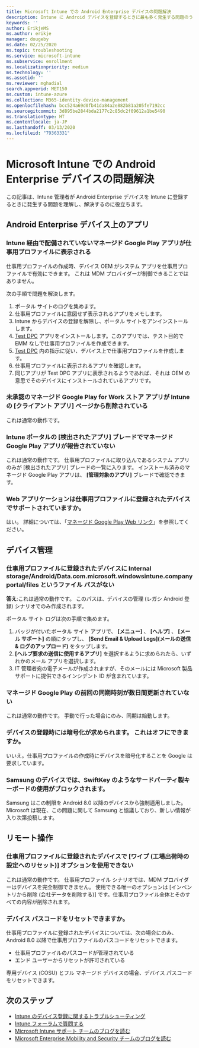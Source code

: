 ```yaml
---
title: Microsoft Intune での Android Enterprise デバイスの問題解決
description: Intune に Android デバイスを登録するときに最も多く発生する問題のうち、一部の問題の解決方法を提案します。
keywords: ''
author: ErikjeMS
ms.author: erikje
manager: dougeby
ms.date: 02/25/2020
ms.topic: troubleshooting
ms.service: microsoft-intune
ms.subservice: enrollment
ms.localizationpriority: medium
ms.technology: ''
ms.assetid: ''
ms.reviewer: mghadial
search.appverid: MET150
ms.custom: intune-azure
ms.collection: M365-identity-device-management
ms.openlocfilehash: bcc524a69d0fb41da84a2e882b81a205fe7192cc
ms.sourcegitcommit: 3d895be2844bda2177c2c85dc2f09612a1be5490
ms.translationtype: HT
ms.contentlocale: ja-JP
ms.lasthandoff: 03/13/2020
ms.locfileid: "79363331"
---
```

# <a name="troubleshoot-android-enterprise-device-problems-in-microsoft-intune"></a>Microsoft Intune での Android Enterprise デバイスの問題解決

この記事は、Intune 管理者が Android Enterprise デバイスを Intune に登録するときに発生する問題を理解し、解決するのに役立ちます。

## <a name="apps-on-android-enterprise-devices"></a>Android Enterprise デバイス上のアプリ

### <a name="managed-google-play-apps-that-arent-deployed-through-intune-are-displayed-in-the-work-profile"></a>Intune 経由で配備されていないマネージド Google Play アプリが仕事用プロファイルに表示される
仕事用プロファイルの作成時、デバイス OEM がシステム アプリを仕事用プロファイルで有効にできます。 これは MDM プロバイダーが制御できることではありません。

次の手順で問題を解決します。

  1. ポータル サイトのログを集めます。
  2. 仕事用プロファイルに意図せず表示されるアプリをメモします。
  3. Intune からデバイスの登録を解除し、ポータル サイトをアンインストールします。
  4. [Test DPC](https://play.google.com/store/apps/details?id=com.afwsamples.testdpc) アプリをインストールします。このアプリでは、テスト目的で EMM なしで仕事用プロファイルを作成できます。
  5. [Test DPC](https://play.google.com/store/apps/details?id=com.afwsamples.testdpc) 内の指示に従い、デバイス上で仕事用プロファイルを作成します。
  6. 仕事用プロファイルに表示されるアプリを確認します。 
  7. 同じアプリが Test DPC アプリに表示されるようであれば、それは OEM の意思でそのデバイスにインストールされているアプリです。

### <a name="unapproved-managed-google-play-for-work-store-apps-arent-being-removed-from-the-client-apps-page-in-intune"></a>未承認のマネージド Google Play for Work ストア アプリが Intune の [クライアント アプリ] ページから削除されている
これは通常の動作です。

### <a name="managed-google-play-apps-arent-being-reported-under-the-discovered-apps-blade-in-the-intune-portal"></a>Intune ポータルの [検出されたアプリ] ブレードでマネージド Google Play アプリが報告されていない
これは通常の動作です。 仕事用プロファイルに取り込んであるシステム アプリのみが [検出されたアプリ] ブレードの一覧に入ります。 インストール済みのマネージド Google Play アプリは、 **[管理対象のアプリ]** ブレードで確認できます。

### <a name="are-web-applications-supported-for-work-profile-enrolled-devices"></a>Web アプリケーションは仕事用プロファイルに登録されたデバイスでサポートされていますか。
はい。 詳細については、「[マネージド Google Play Web リンク](../apps/apps-add-android-for-work.md#managed-google-play-web-links)」を参照してください。

## <a name="device-management"></a>デバイス管理

### <a name="file-path-internal-storageandroiddatacommicrosoftwindowsintunecompanyportalfiles-missing-on-work-profile-enrolled-devices"></a>仕事用プロファイルに登録されたデバイスに Internal storage/Android/Data.com.microsoft.windowsintune.companyportal/files というファイル パスがない

  **答え**:これは通常の動作です。 このパスは、デバイスの管理 (レガシ Android 登録) シナリオでのみ作成されます。

  ポータル サイト ログは次の手順で集めます。

  1. バッジが付いたポータル サイト アプリで、 **[メニュー]** 、 **[ヘルプ]** 、 **[メール サポート]** の順にタップし、 **[Send Email & Upload Logs]\(メールの送信 & ログのアップロード\)** をタップします。 
  2. **[ヘルプ要求の送信に使用するアプリ]** を選択するように求められたら、いずれかのメール アプリを選択します。
  3. IT 管理者宛の電子メールが作成されますが、そのメールには Microsoft 製品サポートに提供できるインシデント ID が含まれています。

### <a name="managed-google-play-last-sync-time--hasnt-been-updated-in-days"></a>マネージド Google Play の前回の同期時刻が数日間更新されていない
これは通常の動作です。 手動で行った場合にのみ、同期は始動します。

### <a name="encryption-is-required-when-a-device-is-enrolled-can-it-be-turned-off"></a>デバイスの登録時には暗号化が求められます。 これはオフにできますか。
いいえ。仕事用プロファイルの作成時にデバイスを暗号化することを Google は要求しています。 

### <a name="samsung-devices-are-blocking-the-use-of-third-party-keyboards-like-swiftkey"></a>Samsung のデバイスでは、SwiftKey のようなサードパーティ製キーボードの使用がブロックされます。
Samsung はこの制限を Android 8.0 以降のデバイスから強制適用しました。 Microsoft は現在、この問題に関して Samsung と協議しており、新しい情報が入り次第投稿します。

## <a name="remote-actions"></a>リモート操作

### <a name="wipe-factory-reset-option-isnt-available-for-work-profile-enrolled-device"></a>仕事用プロファイルに登録されたデバイスで [ワイプ (工場出荷時の設定へのリセット)] オプションを使用できない
これは通常の動作です。 仕事用プロファイル シナリオでは、MDM プロバイダーはデバイスを完全制御できません。 使用できる唯一のオプションは [インベントリから削除 (会社データを削除する)] です。仕事用プロファイル全体とそのすべての内容が削除されます。

### <a name="is-device-passcode-reset-supported"></a>デバイス パスコードをリセットできますか。
仕事用プロファイルに登録されたデバイスについては、次の場合にのみ、Android 8.0 以降で仕事用プロファイルのパスコードをリセットできます。
- 仕事用プロファイルのパスコードが管理されている
- エンド ユーザーからリセットが許可されている

専用デバイス (COSU) とフル マネージド デバイスの場合、デバイス パスコードをリセットできます。


## <a name="next-steps"></a>次のステップ

- [Intune のデバイス登録に関するトラブルシューティング](troubleshoot-device-enrollment-in-intune.md)
- [Intune フォーラムで質問する](https://social.technet.microsoft.com/Forums/%7Blang-locale%7D/home?category=microsoftintune&filter=alltypes&sort=lastpostdesc)
- [Microsoft Intune サポート チームのブログを読む](https://techcommunity.microsoft.com/t5/Intune-Customer-Success/bg-p/IntuneCustomerSuccess)
- [Microsoft Enterprise Mobility and Security チームのブログを読む](https://techcommunity.microsoft.com/t5/Azure-Active-Directory-Identity/Announcing-the-public-preview-of-Azure-AD-group-based-license/ba-p/245210)